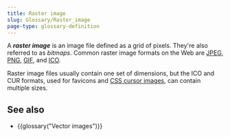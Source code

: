 ```yaml
---
title: Raster image
slug: Glossary/Raster_image
page-type: glossary-definition
---
```


A **_raster image_** is an image file defined as a grid of pixels. They're also referred to as _bitmaps_. Common raster image formats on the Web are [JPEG](/en-US/docs/Glossary/JPEG), [PNG](/en-US/docs/Glossary/PNG), [GIF](/en-US/docs/Glossary/GIF), and [ICO](<https://en.wikipedia.org/wiki/ICO_(file_format)>).

Raster image files usually contain one set of dimensions, but the ICO and CUR formats, used for favicons and [CSS cursor images](/en-US/docs/Web/CSS/cursor), can contain multiple sizes.

## See also

- {{glossary("Vector images")}}
